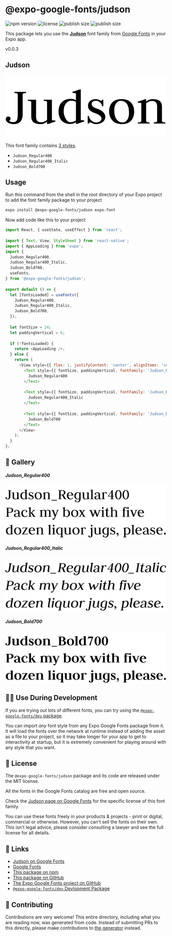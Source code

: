 # @expo-google-fonts/judson

![npm version](https://flat.badgen.net/npm/v/@expo-google-fonts/judson)
![license](https://flat.badgen.net/github/license/expo/google-fonts)
![publish size](https://flat.badgen.net/packagephobia/install/@expo-google-fonts/judson)
![publish size](https://flat.badgen.net/packagephobia/publish/@expo-google-fonts/judson)

This package lets you use the [**Judson**](https://fonts.google.com/specimen/Judson) font family from [Google Fonts](https://fonts.google.com/) in your Expo app.

v0.0.3

## Judson

![Judson](./font-family.png)

This font family contains [3 styles](#-gallery).

- `Judson_Regular400`
- `Judson_Regular400_Italic`
- `Judson_Bold700`

## Usage

Run this command from the shell in the root directory of your Expo project to add the font family package to your project
```sh
expo install @expo-google-fonts/judson expo-font
```

Now add code like this to your project
```js
import React, { useState, useEffect } from 'react';

import { Text, View, StyleSheet } from 'react-native';
import { AppLoading } from 'expo';
import {
  Judson_Regular400,
  Judson_Regular400_Italic,
  Judson_Bold700,
  useFonts,
} from '@expo-google-fonts/judson';

export default () => {
  let [fontsLoaded] = useFonts({
    Judson_Regular400,
    Judson_Regular400_Italic,
    Judson_Bold700,
  });

  let fontSize = 24;
  let paddingVertical = 6;

  if (!fontsLoaded) {
    return <AppLoading />;
  } else {
    return (
      <View style={{ flex: 1, justifyContent: 'center', alignItems: 'center' }}>
        <Text style={{ fontSize, paddingVertical, fontFamily: 'Judson_Regular400' }}>
          Judson_Regular400
        </Text>

        <Text style={{ fontSize, paddingVertical, fontFamily: 'Judson_Regular400_Italic' }}>
          Judson_Regular400_Italic
        </Text>

        <Text style={{ fontSize, paddingVertical, fontFamily: 'Judson_Bold700' }}>
          Judson_Bold700
        </Text>
      </View>
    );
  }
};

```

## 🔡 Gallery

##### Judson_Regular400
![Judson_Regular400](./a0e44f8bee5db23549c40c2bdd46ee689a1d4427410df98883638059880eb73b.ttf.png)

##### Judson_Regular400_Italic
![Judson_Regular400_Italic](./434a445b96fb17f89c47a66f76abe63757bb6c0997d49bc83a86e2b0cca56b58.ttf.png)

##### Judson_Bold700
![Judson_Bold700](./b39af14b252a5cb398202d4738e995ef23ad94afe48fbd78fac58759d298f49e.ttf.png)


## 👩‍💻 Use During Development

If you are trying out lots of different fonts, you can try using the [`@expo-google-fonts/dev` package](https://github.com/expo/google-fonts/tree/master/font-packages/dev#readme).

You can import *any* font style from any Expo Google Fonts package from it. It will load the fonts
over the network at runtime instead of adding the asset as a file to your project, so it may take longer
for your app to get to interactivity at startup, but it is extremely convenient
for playing around with any style that you want.

## 📖 License

The `@expo-google-fonts/judson` package and its code are released under the MIT license.

All the fonts in the Google Fonts catalog are free and open source.

Check the [Judson page on Google Fonts](https://fonts.google.com/specimen/Judson) for the specific license of this font family.

You can use these fonts freely in your products & projects - print or digital, commercial or otherwise. However, you can't sell the fonts on their own. This isn't legal advice, please consider consulting a lawyer and see the full license for all details.

## 🔗 Links

- [Judson on Google Fonts](https://fonts.google.com/specimen/Judson)
- [Google Fonts](https://fonts.google.com/)
- [This package on npm](https://www.npmjs.com/package/@expo-google-fonts/judson)
- [This package on GitHub](https://github.com/expo/google-fonts/tree/master/font-packages/judson)
- [The Expo Google Fonts project on GitHub](https://github.com/expo/google-fonts)
- [`@expo-google-fonts/dev` Devlopment Package](https://github.com/expo/google-fonts/tree/master/font-packages/dev)


## 🤝 Contributing

Contributions are very welcome! This entire directory, including what you are reading now, was generated from code. Instead of submitting PRs to this directly, please make contributions to [the generator](https://github.com/expo/google-fonts/tree/master/packages/generator) instead.
